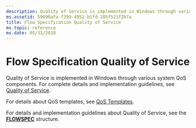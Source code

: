 ```yaml
---
description: Quality of Service is implemented in Windows through various system QoS components. For complete details and implementation guidelines, see Quality of Service.
ms.assetid: 59690afa-f399-4952-b1fd-285f52172b7a
title: Flow Specification Quality of Service
ms.topic: reference
ms.date: 05/31/2018
---
```


# Flow Specification Quality of Service

Quality of Service is implemented in Windows through various system QoS components. For complete details and implementation guidelines, see [Quality of Service](/previous-versions/windows/desktop/qos/qos-start-page).

For details about QoS templates, see [QoS Templates](/previous-versions/aa374099(v=vs.80)).

For details and implementation guidelines about Quality of Service, see the [**FLOWSPEC**](/windows/win32/api/qos/ns-qos-flowspec) structure.

 

 
